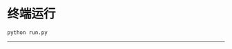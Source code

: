 # 终端运行

```shell
python run.py
```
**************************************************************************************************************************************************************************************************************************************************************************************************************************************************************************************************************************************************************************************************************************************************************************************************************************************************************************************************************************************************************************************************************************************************************************************************************************************************************************************************************************************************************************************************************************************************************************************************************************************************************************************************************************